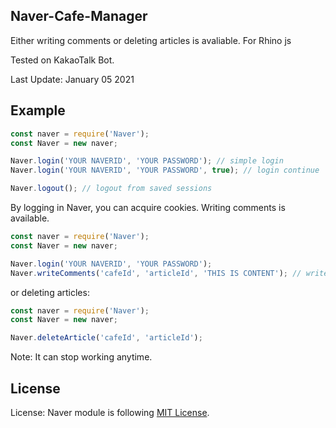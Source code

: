 ## Naver-Cafe-Manager
Either writing comments or deleting articles is avaliable. For Rhino js

Tested on KakaoTalk Bot.

Last Update: January 05 2021

## Example
```js
const naver = require('Naver');
const Naver = new naver;

Naver.login('YOUR NAVERID', 'YOUR PASSWORD'); // simple login
Naver.login('YOUR NAVERID', 'YOUR PASSWORD', true); // login continue

Naver.logout(); // logout from saved sessions
```
By logging in Naver, you can acquire cookies.
Writing comments is available.
```js
const naver = require('Naver');
const Naver = new naver;

Naver.login('YOUR NAVERID', 'YOUR PASSWORD');
Naver.writeComments('cafeId', 'articleId', 'THIS IS CONTENT'); // write comments
```
or deleting articles:
```js
const naver = require('Naver');
const Naver = new naver;

Naver.deleteArticle('cafeId', 'articleId');
```
Note: It can stop working anytime.

## License
License: Naver module is following [MIT License](https://github.com/dev-kiri/Naver-Cafe-Manager/blob/main/LICENSE).
